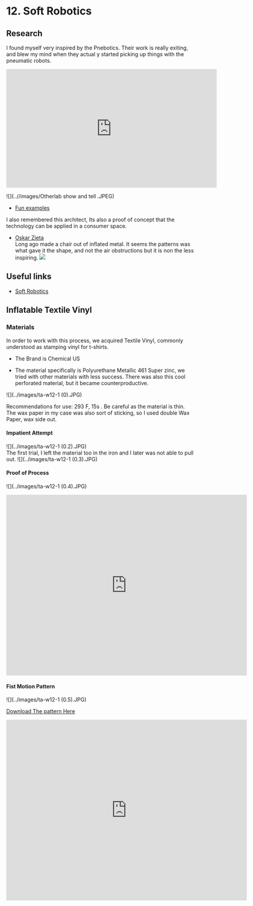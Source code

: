 # 12. Soft Robotics


## Research
I found myself very inspired by the Pnebotics. Their work is really exiting, and blew my mind when they actual y started picking up things with the pneumatic robots.  

<iframe width="560" height="315" src="https://www.youtube.com/embed/Ku-TavNuwwc" frameborder="0" allow="accelerometer; clipboard-write; encrypted-media; gyroscope; picture-in-picture" allowfullscreen></iframe>

![](..//images/Otherlab show and tell .JPEG)  

- [Fun examples](https://www.otherlab.com/blog-posts/m3-robots)   

I also remembered this architect, Its also a proof of concept that the technology can be applied in a consumer space.
- [Oskar Zieta](https://www.architonic.com/en/story/nora-schmidt-blow-up-sheet-metal/7000205)  
Long ago made a chair out of inflated metal. It seems the patterns was what gave it the shape, and not the air obstructions but it is non the less inspiring.
![](https://image.architonic.com/imgTre/12_08/Zieta_HAY-%287%29.jpg)
## Useful links

- [Soft Robotics](https://adrianacabrera.github.io/SoftRobotics/index.html)


## Inflatable Textile Vinyl

### Materials
In order to work with this process, we acquired Textile Vinyl, commonly understood as stamping vinyl for t-shirts.  

- The Brand is Chemical US  

- The material specifically is Polyurethane Metallic 461 Super zinc, we tried with other materials with less success.  There was also this cool perforated material, but it became counterproductive.

![](../images/ta-w12-1 (0).JPG)

Recommendations for use: 293 F, 15s . Be careful as the material is thin.  
The wax paper in my case was also sort of sticking, so I used double Wax Paper, wax side out.
#### Impatient Attempt

![](../images/ta-w12-1 (0.2).JPG)  
The first trial, I left the material too in the iron and I later was not able to pull out.
![](../images/ta-w12-1 (0.3).JPG)
#### Proof of Process
![](../images/ta-w12-1 (0.4).JPG)  



<iframe src="https://player.vimeo.com/video/520075402" width="640" height="480" frameborder="0" webkitallowfullscreen mozallowfullscreen allowfullscreen></iframe>


#### Fist Motion Pattern
![](../images/ta-w12-1 (0.5).JPG)        

<a href="../files/MovingInflatingPattern.pdf" download> Download The pattern Here</a>  



<iframe src="https://player.vimeo.com/video/520075910" width="640" height="480" frameborder="0" webkitallowfullscreen mozallowfullscreen allowfullscreen></iframe>
